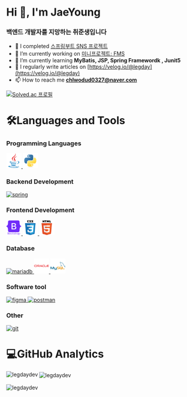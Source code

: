 

<h1 align="left">Hi 👋, I'm JaeYoung</h1>
<!-- <a href="https://hits.seeyoufarm.com"><img src="https://hits.seeyoufarm.com/api/count/incr/badge.svg?url=https%3A%2F%2Fgithub.com%2FLegdayDev&count_bg=%2379C83D&title_bg=%23555555&icon=codeigniter.svg&icon_color=%23D71717&title=hits&edge_flat=false"/></a> -->
<h3 >백엔드 개발자를 지망하는 취준생입니다</h3>

- 🔭 I completed [스프링부트 SNS 프로젝트](https://github.com/LegdayDev/SNS-Photogram)
- 🔭 I’m currently working on [미니프로젝트: FMS](https://github.com/LegdayDev/FMS)
- 🌱 I’m currently learning **MyBatis, JSP, Spring Framewordk , Junit5**
- 📝 I regularly write articles on [https://velog.io/@legday](https://velog.io/@legday)
- 📫 How to reach me **chlwodud0327@naver.com**
<p><a href="https://solved.ac/chlwodud0327"><img alt="Solved.ac 프로필" src="http://mazassumnida.wtf/api/v2/generate_badge?boj=chlwodud0327" /></a></p>

<h1 align="left">🛠️Languages and Tools</h1>
<h3 align="left">Programming Languages</h3>
<a href="https://www.java.com" target="_blank" rel="noreferrer"> <img src="https://raw.githubusercontent.com/devicons/devicon/master/icons/java/java-original.svg" alt="java" width="40" height="40"/> </a> 
<a href="https://www.python.org" target="_blank" rel="noreferrer"> <img src="https://raw.githubusercontent.com/devicons/devicon/master/icons/python/python-original.svg" alt="python" width="40" height="40"/> </a>
<h3 align="left">Backend Development</h3>
<a href="https://spring.io/" target="_blank" rel="noreferrer"> <img src="https://www.vectorlogo.zone/logos/springio/springio-icon.svg" alt="spring" width="40" height="40"/> </a>
<h3 align="left">Frontend Development</h3>
<p align="left"> <a href="https://getbootstrap.com" target="_blank" rel="noreferrer"> <img src="https://raw.githubusercontent.com/devicons/devicon/master/icons/bootstrap/bootstrap-plain-wordmark.svg" alt="bootstrap" width="40" height="40"/> </a> <a href="https://www.w3schools.com/css/" target="_blank" rel="noreferrer"> <img src="https://raw.githubusercontent.com/devicons/devicon/master/icons/css3/css3-original-wordmark.svg" alt="css3" width="40" height="40"/> </a> <a href="https://www.w3.org/html/" target="_blank" rel="noreferrer"> <img src="https://raw.githubusercontent.com/devicons/devicon/master/icons/html5/html5-original-wordmark.svg" alt="html5" width="40" height="40"/> </a> </p>
<h3 align="left">Database</h3>
<p align="left"> 
  <a href="https://mariadb.org/" target="_blank" rel="noreferrer"> <img src="https://www.vectorlogo.zone/logos/mariadb/mariadb-icon.svg" alt="mariadb" width="40" height="40"/> </a>
  <a href="https://www.oracle.com/" target="_blank" rel="noreferrer"> <img src="https://raw.githubusercontent.com/devicons/devicon/master/icons/oracle/oracle-original.svg" alt="oracle" width="40" height="40"/> </a>
  <a href="https://www.mysql.com/" target="_blank" rel="noreferrer"> <img src="https://raw.githubusercontent.com/devicons/devicon/master/icons/mysql/mysql-original-wordmark.svg" alt="mysql" width="40" height="40"/> </a>
</p>

<h3 align="left">Software tool</h3>
<p align="left"> <a href="https://www.figma.com/" target="_blank" rel="noreferrer"> <img src="https://www.vectorlogo.zone/logos/figma/figma-icon.svg" alt="figma" width="40" height="40"/> </a> <a href="https://postman.com" target="_blank" rel="noreferrer"> <img src="https://www.vectorlogo.zone/logos/getpostman/getpostman-icon.svg" alt="postman" width="40" height="40"/> </a> </p>
<h3 align="left">Other</h3>
<p align="left"> 
  <a href="https://git-scm.com/" target="_blank" rel="noreferrer"> <img src="https://www.vectorlogo.zone/logos/git-scm/git-scm-icon.svg" alt="git" width="40" height="40"/> </a> 
</p>
<p align="left">
</p>

<h1 align="left">💻GitHub Analytics</h1>
<p><img align="left" src="https://github-readme-stats.vercel.app/api/top-langs?username=legdaydev&show_icons=true&locale=en&layout=compact" alt="legdaydev" /></p>
<p>&nbsp;<img align="center" src="https://github-readme-stats.vercel.app/api?username=legdaydev&show_icons=true&locale=en" alt="legdaydev" /></p>
<p><img align="center" src="https://github-readme-streak-stats.herokuapp.com/?user=legdaydev&" alt="legdaydev" /></p>
